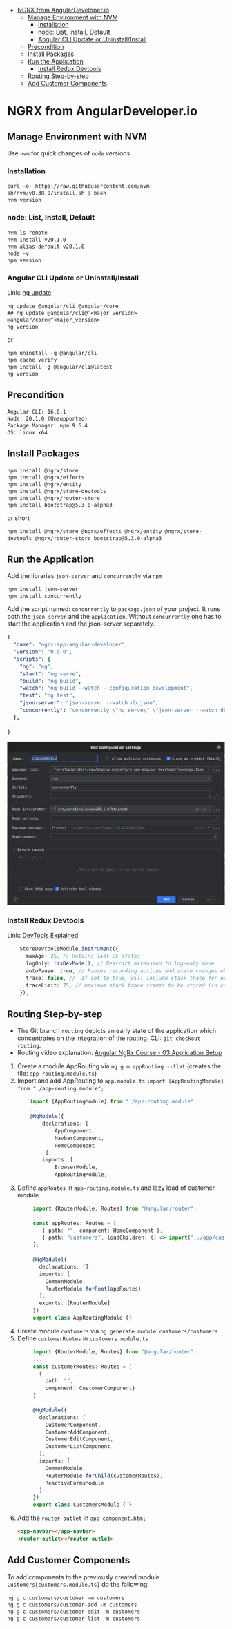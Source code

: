 <!-- TOC -->
* [NGRX from AngularDeveloper.io](#ngrx-from-angulardeveloperio)
  * [Manage Environment with NVM](#manage-environment-with-nvm)
    * [Installation](#installation)
    * [node: List, Install, Default](#node-list-install-default)
    * [Angular CLI Update or Uninstall/Install](#angular-cli-update-or-uninstallinstall)
  * [Precondition](#precondition)
  * [Install Packages](#install-packages)
  * [Run the Application](#run-the-application)
    * [Install Redux Devtools](#install-redux-devtools)
  * [Routing Step-by-step](#routing-step-by-step)
  * [Add Customer Components](#add-customer-components)
<!-- TOC -->

# NGRX from AngularDeveloper.io
## Manage Environment with NVM
Use `nvm` for quick changes of `node` versions

### Installation
```shell
curl -o- https://raw.githubusercontent.com/nvm-sh/nvm/v0.38.0/install.sh | bash
nvm version
```

### node: List, Install, Default
```shell
nvm ls-remote
nvm install v20.1.0
nvm alias default v20.1.0
node -v
npm version
```

### Angular CLI Update or Uninstall/Install
Link: [ng update](https://docs.angular.lat/cli/update)
```shell
ng update @angular/cli @angular/core
## ng update @angular/cli@^<major_version> @angular/core@^<major_version>
ng version
```
or
```shell
npm uninstall -g @angular/cli
npm cache verify
npm install -g @angular/cli@latest
ng version
```

## Precondition
```shell
Angular CLI: 16.0.1
Node: 20.1.0 (Unsupported)
Package Manager: npm 9.6.4
OS: linux x64

```

## Install Packages
```shell
npm install @ngrx/store
npm install @ngrx/effects
npm install @ngrx/entity
npm install @ngrx/store-devtools
npm install @ngrx/router-store
npm install bootstrap@5.3.0-alpha3
```
or short
```shell
npm install @ngrx/store @ngrx/effects @ngrx/entity @ngrx/store-devtools @ngrx/router-store bootstrap@5.3.0-alpha3
```

## Run the Application
Add the libraries `json-server` and `concurrently` via `npm`
```shell
npm install json-server
npm install concurrently
```
Add the script named: `concurrently` to `package.json` of your project. It runs both the `json-server` and the `application`. 
Without `concurrently` one has to start the application and the json-server separately.
```yaml
{
  "name": "ngrx-app-angular-developer",
  "version": "0.0.0",
  "scripts": {
    "ng": "ng",
    "start": "ng serve",
    "build": "ng build",
    "watch": "ng build --watch --configuration development",
    "test": "ng test",
    "json-server": "json-server --watch db.json",
    "concurrently": "concurrently \"ng serve\" \"json-server --watch db.json\" "
  },
...
}
```

![](doc/static/RunAngularConcurrently.png)

### Install Redux Devtools
Link: [DevTools Explained](https://youtu.be/SkoI_VHtcTU?t=281)
```typescript
    StoreDevtoolsModule.instrument({
      maxAge: 25, // Retains last 25 states
      logOnly: !isDevMode(), // Restrict extension to log-only mode
      autoPause: true, // Pauses recording actions and state changes when the extension window is not open
      trace: false, //  If set to true, will include stack trace for every dispatched action, so you can see it in trace tab jumping directly to that part of code
      traceLimit: 75, // maximum stack trace frames to be stored (in case trace option was provided as true)
    }),
```

## Routing Step-by-step
 - The Git branch `routing` depicts an early state of the application which concentrates on the integration of the routing. CLI: `git checkout routing`.
 - Routing video explanation: [Angular NgRx Course - 03 Application Setup](https://youtu.be/QlzX_gKixa4?list=PLaMbwDs23r4KXoMucJEyUAvamQ-kFNBvC&t=223)

1. Create a module AppRouting via `ng g m appRouting --flat` (creates the file: `app-routing.module.ts`)
2. Import and add AppRouting to `app.module.ts` `import {AppRoutingModule} from "./app-routing.module";`
    ```typescript
        import {AppRoutingModule} from "./app-routing.module";
        ...
        @NgModule({
            declarations: [
                AppComponent,                
                NavbarComponent,
                HomeComponent
             ],
            imports: [
                BrowserModule,
                AppRoutingModule,
    ```
3. Define `appRoutes` in `app-routing.module.ts` and lazy load of customer module
   ```typescript
        import {RouterModule, Routes} from "@angular/router";
        ...
        const appRoutes: Routes = [
           { path: "", component: HomeComponent },
           { path: "customers", loadChildren: () => import("../app/customers/customers.module").then(m => m.CustomersModule) }
        ];
  
        @NgModule({
          declarations: [],
          imports: [
            CommonModule,
            RouterModule.forRoot(appRoutes)
          ],
          exports: [RouterModule]
        })
        export class AppRoutingModule {}
   ```
4. Create module `customers` via `ng generate module customers/customers`
5. Define `customerRoutes` in `customers.module.ts`
   ```typescript
        import {RouterModule, Routes} from "@angular/router";
        ...
        const customerRoutes: Routes = [
          {
            path: "",
            component: CustomerComponent}
        ]
  
        @NgModule({
          declarations: [
            CustomerComponent,
            CustomerAddComponent,
            CustomerEditComponent,
            CustomerListComponent
          ],
          imports: [
            CommonModule,
            RouterModule.forChild(customerRoutes),
            ReactiveFormsModule
          ]
        })
        export class CustomersModule { }
   ```
6. Add the `router-outlet` in `app-component.html`
   ```html
   <app-navbar></app-navbar>
   <router-outlet></router-outlet>
   ```

## Add Customer Components
To add components to the previously created module `Customers[customers.module.ts]` do the following:
```shell
ng g c customers/customer -m customers
ng g c customers/customer-add -m customers
ng g c customers/customer-edit -m customers
ng g c customers/customer-list -m customers
```

